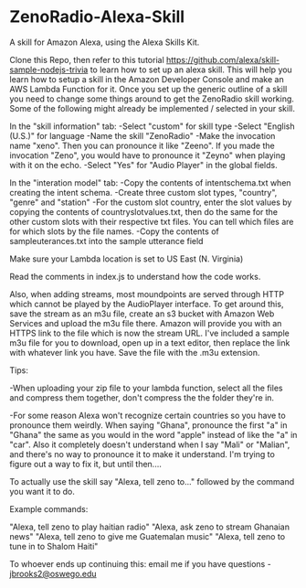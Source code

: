 # ZenoRadio-Alexa-Skill
A skill for Amazon Alexa, using the Alexa Skills Kit.

Clone this Repo, then refer to this tutorial https://github.com/alexa/skill-sample-nodejs-trivia to learn how to set up
an alexa skill. This will help you learn how to setup a skill in the Amazon Developer Console and
make an AWS Lambda Function for it. Once you set up the generic outline of a skill you need to change some things around
to get the ZenoRadio skill working. Some of the following might already be implemented / selected in your skill.


In the "skill information" tab: 
-Select "custom" for skill type
-Select "English (U.S.)" for language
-Name the skill "ZenoRadio" 
-Make the invocation name "xeno". Then you can pronounce it like "Zeeno". If you made the invocation "Zeno", you would have to 
pronounce it "Zeyno" when playing with it on the echo. 
-Select "Yes" for "Audio Player" in the global fields. 

In the "interation model" tab:
-Copy the contents of intentschema.txt when creating the intent schema.
-Create three custom slot types, "country", "genre" and "station"
-For the custom slot country, enter the slot values by copying the contents of countryslotvalues.txt, then do 
the same for the other custom slots with their respective txt files. You can tell which files are for which slots
by the file names. 
-Copy the contents of sampleuterances.txt into the sample utterance field

Make sure your Lambda location is set to US East (N. Virginia)

Read the comments in index.js to understand how the code works.

Also, when adding streams, most moundpoints are served through HTTP which cannot be played by the AudioPlayer interface.
To get around this, save the stream as an m3u file, create an s3 bucket with Amazon Web Services and upload the m3u file there. Amazon will provide you with an HTTPS link to the file which is now the stream URL. I've included a sample m3u file for you to download, open up in a text editor, then replace the link with whatever link you have. Save the file with the .m3u extension. 

Tips: 

-When uploading your zip file to your lambda function, select all the files and compress them together, don't compress the 
the folder they're in. 

-For some reason Alexa won't recognize certain countries so you have to pronounce them weirdly. When saying "Ghana",
pronounce the first "a" in "Ghana" the same as you would in the word "apple" instead of like the "a" in "car". 
Also it completely doesn't understand when I say "Mali" or "Malian", and there's no way to pronounce it to make it understand. I'm trying to figure out a way to fix it, but until then....

To actually use the skill say "Alexa, tell zeno to..." followed by the command you want it to do.

Example commands:

"Alexa, tell zeno to play haitian radio"
"Alexa, ask zeno to stream Ghanaian news"
"Alexa, tell zeno to give me Guatemalan music"
"Alexa, tell zeno to tune in to Shalom Haiti"

To whoever ends up continuing this: email me if you have questions - jbrooks2@oswego.edu

